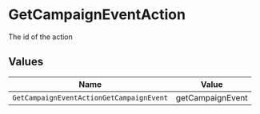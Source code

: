 # GetCampaignEventAction

The id of the action


## Values

| Name                                     | Value                                    |
| ---------------------------------------- | ---------------------------------------- |
| `GetCampaignEventActionGetCampaignEvent` | getCampaignEvent                         |
